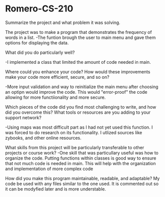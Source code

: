 # Romero-CS-210
Summarize the project and what problem it was solving.

The project was to make a program that demonstrates the frequency of words in a list. 
-The funtion brough the user to main menu and gave them options for displaying the data.



What did you do particularly well?

-I implemented a class that limited the amount of code needed in main. 


Where could you enhance your code? How would these improvements make your code more efficient, secure, and so on?

-More input validation and way to reinitialize the main menu after choosing an optipn would improve the code.
This would "error-proof" the code allowing for more functiionality and more secure. 



Which pieces of the code did you find most challenging to write, and how did you overcome this? What tools or resources are you adding to your support network?

-Using maps was most difficult part as I had not yet used this function. 
I was forced to do research on its functionality. I utlized sources like zybooks, and other online resources.



What skills from this project will be particularly transferable to other projects or course work?
-One skill that was particullary useful was how to organize the code. Putting functions within classes is good way to ensure that not much code is needed in main.
This will help with the organization and implementation of more complex code



How did you make this program maintainable, readable, and adaptable?
My code be used with any files similar to the one used. It is commented out so it can be modyfied later and is more understable. 
